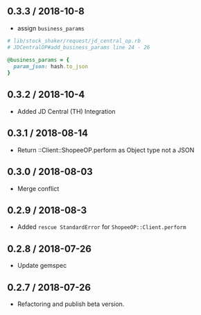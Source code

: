 0.3.3 / 2018-10-8
---
- assign `business_params`
```ruby
# lib/stock_shaker/request/jd_central_op.rb
# JDCentralOP#add_business_params line 24 - 26
 
@business_params = {
  param_json: hash.to_json
}
```

0.3.2 / 2018-10-4
---
- Added JD Central (TH) Integration

0.3.1 / 2018-08-14
---
- Return ::Client::ShopeeOP.perform as Object type not a JSON

0.3.0 / 2018-08-03
---
- Merge conflict


0.2.9 / 2018-08-3
---
- Added `rescue StandardError` for `ShopeeOP::Client.perform`

0.2.8 / 2018-07-26
---
- Update gemspec

0.2.7 / 2018-07-26
---
- Refactoring and publish beta version.
